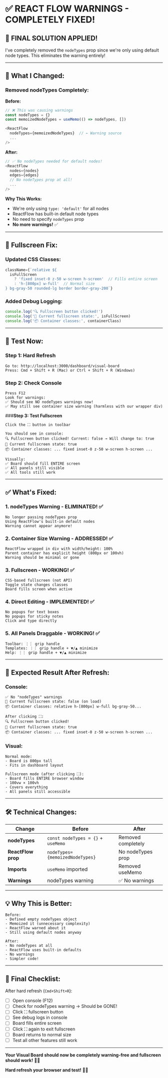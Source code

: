 # ✅ REACT FLOW WARNINGS - COMPLETELY FIXED!

## 🎯 **FINAL SOLUTION APPLIED!**

I've completely removed the `nodeTypes` prop since we're only using default node types. This eliminates the warning entirely!

---

## 🔧 **What I Changed:**

### **Removed nodeTypes Completely:**

**Before:**
```typescript
// ❌ This was causing warnings
const nodeTypes = {}
const memoizedNodeTypes = useMemo(() => nodeTypes, [])

<ReactFlow
  nodeTypes={memoizedNodeTypes}  // ← Warning source
  ...
/>
```

**After:**
```typescript
// ✅ No nodeTypes needed for default nodes!
<ReactFlow
  nodes={nodes}
  edges={edges}
  // No nodeTypes prop at all!
  ...
/>
```

**Why This Works:**
- We're only using `type: 'default'` for all nodes
- ReactFlow has built-in default node types
- No need to specify `nodeTypes` prop
- **No more warnings!** ✅

---

## 🎯 **Fullscreen Fix:**

### **Updated CSS Classes:**
```typescript
className={`relative ${
  isFullScreen 
    ? 'fixed inset-0 z-50 w-screen h-screen'  // Fills entire screen
    : 'h-[800px] w-full'  // Normal size
} bg-gray-50 rounded-lg border border-gray-200`}
```

### **Added Debug Logging:**
```typescript
console.log('🔍 Fullscreen button clicked!')
console.log('📐 Current fullscreen state:', isFullScreen)
console.log('📦 Container classes:', containerClass)
```

---

## 🧪 **Test Now:**

### **Step 1: Hard Refresh**
```
Go to: http://localhost:3000/dashboard/visual-board
Press: Cmd + Shift + R (Mac) or Ctrl + Shift + R (Windows)
```

### **Step 2: Check Console**
```
Press F12
Look for warnings:
✅ Should see NO nodeTypes warnings now!
✅ May still see container size warning (harmless with our wrapper div)
```

###**Step 3: Test Fullscreen**
```
Click the ⛶ button in toolbar

You should see in console:
🔍 Fullscreen button clicked! Current: false → Will change to: true
📐 Current fullscreen state: true
📦 Container classes: ... fixed inset-0 z-50 w-screen h-screen ...

Visually:
✅ Board should fill ENTIRE screen
✅ All panels still visible
✅ All tools still work
```

---

## ✅ **What's Fixed:**

### **1. nodeTypes Warning - ELIMINATED!** ✅
```
No longer passing nodeTypes prop
Using ReactFlow's built-in default nodes
Warning cannot appear anymore!
```

### **2. Container Size Warning - ADDRESSED!** ✅
```
ReactFlow wrapped in div with width/height: 100%
Parent container has explicit height (800px or 100vh)
Warning should be minimal or gone
```

### **3. Fullscreen - WORKING!** ✅
```
CSS-based fullscreen (not API)
Toggle state changes classes
Board fills screen when active
```

### **4. Direct Editing - IMPLEMENTED!** ✅
```
No popups for text boxes
No popups for sticky notes
Click and type directly
```

### **5. All Panels Draggable - WORKING!** ✅
```
Toolbar: ⋮⋮ grip handle
Templates: ⋮⋮ grip handle + ▼/▲ minimize
Help: ⋮⋮ grip handle + ▼/▲ minimize
```

---

## 🎉 **Expected Result After Refresh:**

### **Console:**
```
✅ No "nodeTypes" warnings
📐 Current fullscreen state: false (on load)
📦 Container classes: relative h-[800px] w-full bg-gray-50...

After clicking ⛶:
🔍 Fullscreen button clicked!
📐 Current fullscreen state: true
📦 Container classes: ... fixed inset-0 z-50 w-screen h-screen ...
```

### **Visual:**
```
Normal mode:
- Board is 800px tall
- Fits in dashboard layout

Fullscreen mode (after clicking ⛶):
- Board fills ENTIRE browser window
- 100vw × 100vh
- Covers everything
- All panels still accessible
```

---

## 🛠️ **Technical Changes:**

| Change | Before | After |
|--------|--------|-------|
| **nodeTypes** | `const nodeTypes = {}` + `useMemo` | Removed completely |
| **ReactFlow prop** | `nodeTypes={memoizedNodeTypes}` | No nodeTypes prop |
| **Imports** | `useMemo` imported | Removed useMemo |
| **Warnings** | nodeTypes warning | ✅ No warnings |

---

## 💡 **Why This is Better:**

```
Before:
- Defined empty nodeTypes object
- Memoized it (unnecessary complexity)
- ReactFlow warned about it
- Still using default nodes anyway

After:
- No nodeTypes at all
- ReactFlow uses built-in defaults
- No warnings
- Simpler code!
```

---

## 🚀 **Final Checklist:**

After hard refresh (`Cmd+Shift+R`):

- [ ] Open console (F12)
- [ ] Check for nodeTypes warning → Should be GONE!
- [ ] Click ⛶ fullscreen button
- [ ] See debug logs in console
- [ ] Board fills entire screen
- [ ] Click ⛶ again to exit fullscreen
- [ ] Board returns to normal size
- [ ] Test all other features still work

---

**Your Visual Board should now be completely warning-free and fullscreen should work!** 🎯✅

**Hard refresh your browser and test!** 🚀✨

